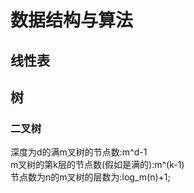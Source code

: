 # 数据结构与算法

## 线性表

## 树
### 二叉树
深度为d的满m叉树的节点数:m^d-1\
m叉树的第k层的节点数(假如是满的):m^(k-1)\
节点数为n的m叉树的层数为:log_m(n)+1;
